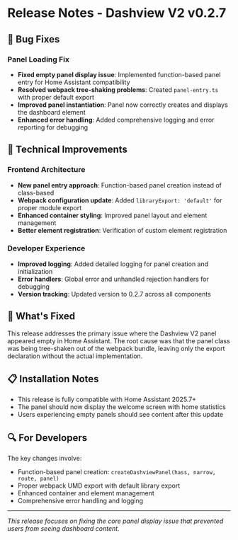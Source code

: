 # Release Notes - Dashview V2 v0.2.7

## 🔧 Bug Fixes

### Panel Loading Fix
- **Fixed empty panel display issue**: Implemented function-based panel entry for Home Assistant compatibility
- **Resolved webpack tree-shaking problems**: Created `panel-entry.ts` with proper default export
- **Improved panel instantiation**: Panel now correctly creates and displays the dashboard element
- **Enhanced error handling**: Added comprehensive logging and error reporting for debugging

## 🚀 Technical Improvements

### Frontend Architecture
- **New panel entry approach**: Function-based panel creation instead of class-based
- **Webpack configuration update**: Added `libraryExport: 'default'` for proper module export
- **Enhanced container styling**: Improved panel layout and element management
- **Better element registration**: Verification of custom element registration

### Developer Experience
- **Improved logging**: Added detailed logging for panel creation and initialization
- **Error handlers**: Global error and unhandled rejection handlers for debugging
- **Version tracking**: Updated version to 0.2.7 across all components

## 🎯 What's Fixed

This release addresses the primary issue where the Dashview V2 panel appeared empty in Home Assistant. The root cause was that the panel class was being tree-shaken out of the webpack bundle, leaving only the export declaration without the actual implementation.

## 📋 Installation Notes

- This release is fully compatible with Home Assistant 2025.7+
- The panel should now display the welcome screen with home statistics
- Users experiencing empty panels should see content after this update

## 🔍 For Developers

The key changes involve:
- Function-based panel creation: `createDashviewPanel(hass, narrow, route, panel)`
- Proper webpack UMD export with default library export
- Enhanced container and element management
- Comprehensive error handling and logging

---

*This release focuses on fixing the core panel display issue that prevented users from seeing dashboard content.*